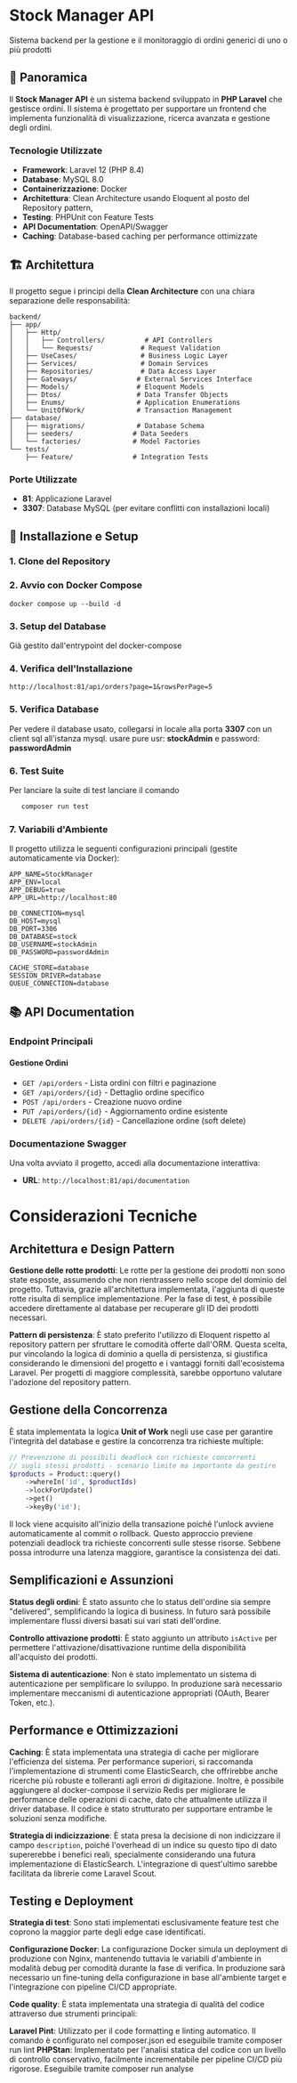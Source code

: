 # Stock Manager API

Sistema backend per la gestione e il monitoraggio di ordini generici di uno o più prodotti

## 🌟 Panoramica

Il **Stock Manager API** è un sistema backend sviluppato in **PHP Laravel** che gestisce ordini. Il sistema è progettato per supportare un frontend che
implementa funzionalità di visualizzazione, ricerca avanzata e gestione degli ordini.

### Tecnologie Utilizzate

- **Framework**: Laravel 12 (PHP 8.4)
- **Database**: MySQL 8.0
- **Containerizzazione**: Docker
- **Architettura**: Clean Architecture usando Eloquent al posto del Repository pattern,
- **Testing**: PHPUnit con Feature Tests
- **API Documentation**: OpenAPI/Swagger
- **Caching**: Database-based caching per performance ottimizzate

## 🏗️ Architettura

Il progetto segue i principi della **Clean Architecture** con una chiara separazione delle responsabilità:

```
backend/
├── app/
│   ├── Http/
│   │   ├── Controllers/          # API Controllers
│   │   └── Requests/            # Request Validation
│   ├── UseCases/                # Business Logic Layer
│   ├── Services/                # Domain Services
│   ├── Repositories/            # Data Access Layer
│   ├── Gateways/               # External Services Interface
│   ├── Models/                 # Eloquent Models
│   ├── Dtos/                   # Data Transfer Objects
│   ├── Enums/                  # Application Enumerations
│   └── UnitOfWork/             # Transaction Management
├── database/
│   ├── migrations/             # Database Schema
│   ├── seeders/               # Data Seeders
│   └── factories/             # Model Factories
└── tests/
    ├── Feature/               # Integration Tests
```

### Porte Utilizzate

- **81**: Applicazione Laravel
- **3307**: Database MySQL (per evitare conflitti con installazioni locali)

## 🚀 Installazione e Setup

### 1. Clone del Repository

### 2. Avvio con Docker Compose

```
docker compose up --build -d
```

### 3. Setup del Database

Già gestito dall'entrypoint del docker-compose

### 4. Verifica dell'Installazione

```
http://localhost:81/api/orders?page=1&rowsPerPage=5
``` 

### 5. Verifica Database

Per vedere il database usato, collegarsi in locale alla porta **3307** con un client sql all'istanza mysql.
usare pure usr: **stockAdmin** e password: **passwordAdmin**

### 6. Test Suite

Per lanciare la suite di test lanciare il comando

```bash
   composer run test
``` 

### 7. Variabili d'Ambiente

Il progetto utilizza le seguenti configurazioni principali (gestite automaticamente via Docker):

```env
APP_NAME=StockManager
APP_ENV=local
APP_DEBUG=true
APP_URL=http://localhost:80

DB_CONNECTION=mysql
DB_HOST=mysql
DB_PORT=3306
DB_DATABASE=stock
DB_USERNAME=stockAdmin
DB_PASSWORD=passwordAdmin

CACHE_STORE=database
SESSION_DRIVER=database
QUEUE_CONNECTION=database
```

## 📚 API Documentation

### Endpoint Principali

#### Gestione Ordini

- `GET /api/orders` - Lista ordini con filtri e paginazione
- `GET /api/orders/{id}` - Dettaglio ordine specifico
- `POST /api/orders` - Creazione nuovo ordine
- `PUT /api/orders/{id}` - Aggiornamento ordine esistente
- `DELETE /api/orders/{id}` - Cancellazione ordine (soft delete)

### Documentazione Swagger

Una volta avviato il progetto, accedi alla documentazione interattiva:

- **URL**: `http://localhost:81/api/documentation`

# Considerazioni Tecniche

## Architettura e Design Pattern

**Gestione delle rotte prodotti**: Le rotte per la gestione dei prodotti non sono state esposte, assumendo che non rientrassero nello scope del dominio del progetto. Tuttavia, grazie all'architettura implementata, l'aggiunta di queste rotte risulta di semplice implementazione. Per la fase di test, è possibile accedere direttamente al database per recuperare gli ID dei prodotti necessari.

**Pattern di persistenza**: È stato preferito l'utilizzo di Eloquent rispetto al repository pattern per sfruttare le comodità offerte dall'ORM. Questa scelta, pur vincolando la logica di dominio a quella di persistenza, si giustifica considerando le dimensioni del progetto e i vantaggi forniti dall'ecosistema Laravel. Per progetti di maggiore complessità, sarebbe opportuno valutare l'adozione del repository pattern.

## Gestione della Concorrenza

È stata implementata la logica **Unit of Work** negli use case per garantire l'integrità del database e gestire la concorrenza tra richieste multiple:

```php
// Prevenzione di possibili deadlock con richieste concorrenti
// sugli stessi prodotti - scenario limite ma importante da gestire
$products = Product::query()
    ->whereIn('id', $productIds)
    ->lockForUpdate()
    ->get()
    ->keyBy('id');
```

Il lock viene acquisito all'inizio della transazione poiché l'unlock avviene automaticamente al commit o rollback. Questo approccio previene potenziali deadlock tra richieste concorrenti sulle stesse risorse. Sebbene possa introdurre una latenza maggiore, garantisce la consistenza dei dati.

## Semplificazioni e Assunzioni

**Status degli ordini**: È stato assunto che lo status dell'ordine sia sempre "delivered", semplificando la logica di business. In futuro sarà possibile implementare flussi diversi basati sui vari stati dell'ordine.

**Controllo attivazione prodotti**: È stato aggiunto un attributo `isActive` per permettere l'attivazione/disattivazione runtime della disponibilità all'acquisto dei prodotti.

**Sistema di autenticazione**: Non è stato implementato un sistema di autenticazione per semplificare lo sviluppo. In produzione sarà necessario implementare meccanismi di autenticazione appropriati (OAuth, Bearer Token, etc.).

## Performance e Ottimizzazioni

**Caching**: È stata implementata una strategia di cache per migliorare l'efficienza del sistema. Per performance superiori, si raccomanda l'implementazione di strumenti come ElasticSearch, che offrirebbe anche ricerche più robuste e tolleranti agli errori di digitazione. Inoltre, è possibile aggiungere al docker-compose il servizio Redis per migliorare le performance delle operazioni di cache, dato che attualmente utilizza il driver database. Il codice è stato strutturato per supportare entrambe le soluzioni senza modifiche.

**Strategia di indicizzazione**: È stata presa la decisione di non indicizzare il campo `description`, poiché l'overhead di un indice su questo tipo di dato supererebbe i benefici reali, specialmente considerando una futura implementazione di ElasticSearch. L'integrazione di quest'ultimo sarebbe facilitata da librerie come Laravel Scout.

## Testing e Deployment

**Strategia di test**: Sono stati implementati esclusivamente feature test che coprono la maggior parte degli edge case identificati.

**Configurazione Docker**: La configurazione Docker simula un deployment di produzione con Nginx, mantenendo tuttavia le variabili d'ambiente in modalità debug per comodità durante la fase di verifica. In produzione sarà necessario un fine-tuning della configurazione in base all'ambiente target e l'integrazione con pipeline CI/CD appropriate.

**Code quality**: È stata implementata una strategia di qualità del codice attraverso due strumenti principali:

**Laravel Pint**: Utilizzato per il code formatting e linting automatico. Il comando è configurato nel composer.json ed eseguibile tramite composer run lint
**PHPStan**: Implementato per l'analisi statica del codice con un livello di controllo conservativo, facilmente incrementabile per pipeline CI/CD più rigorose. Eseguibile tramite composer run analyse

